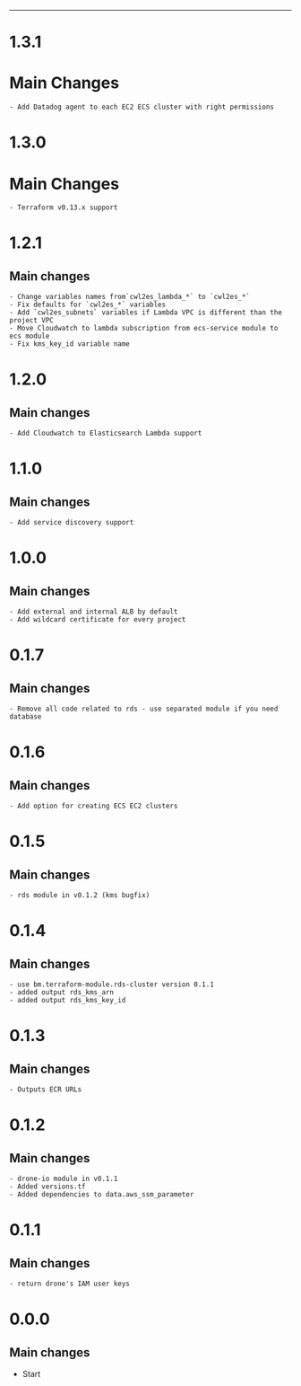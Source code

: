 ---
# 1.3.1
# Main Changes
    - Add Datadog agent to each EC2 ECS cluster with right permissions

# 1.3.0
# Main Changes
    - Terraform v0.13.x support

# 1.2.1
## Main changes
    - Change variables names from`cwl2es_lambda_*` to `cwl2es_*`
    - Fix defaults for `cwl2es_*` variables
    - Add `cwl2es_subnets` variables if Lambda VPC is different than the project VPC
    - Move Cloudwatch to lambda subscription from ecs-service module to ecs module
    - Fix kms_key_id variable name

# 1.2.0
## Main changes
    - Add Cloudwatch to Elasticsearch Lambda support

# 1.1.0
## Main changes
    - Add service discovery support

# 1.0.0
## Main changes
    - Add external and internal ALB by default
    - Add wildcard certificate for every project

# 0.1.7
## Main changes
    - Remove all code related to rds - use separated module if you need database

# 0.1.6
## Main changes
    - Add option for creating ECS EC2 clusters

# 0.1.5
## Main changes
    - rds module in v0.1.2 (kms bugfix)

# 0.1.4
## Main changes
    - use bm.terraform-module.rds-cluster version 0.1.1
    - added output rds_kms_arn
    - added output rds_kms_key_id

# 0.1.3
## Main changes
    - Outputs ECR URLs

# 0.1.2
## Main changes
    - drone-io module in v0.1.1
    - Added versions.tf
    - Added dependencies to data.aws_ssm_parameter

# 0.1.1
## Main changes
    - return drone's IAM user keys

# 0.0.0

## Main changes
* Start
